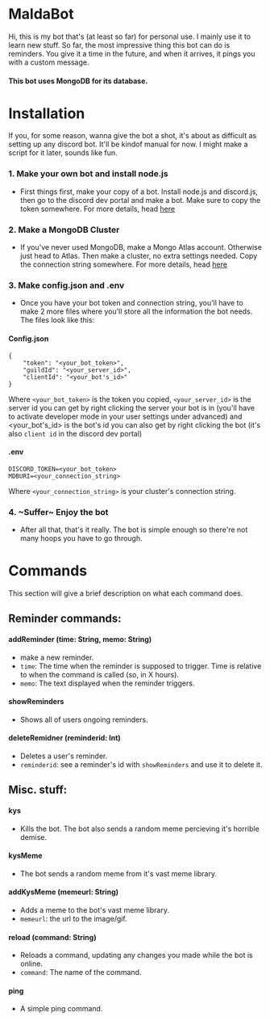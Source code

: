 # MaldaBot

Hi, this is my bot that's (at least so far) for personal use.
I mainly use it to learn new stuff. So far, the most impressive thing this bot can do is reminders. You give it a time in the future, and when it arrives, it pings you with a custom message.

#### This bot uses MongoDB for its database.

# Installation

If you, for some reason, wanna give the bot a shot, it's about as difficult as setting up any discord bot.
It'll be kindof manual for now. I might make a script for it later, sounds like fun.

### 1. Make your own bot and install node.js

- First things first, make your copy of a bot.
Install node.js and discord.js, then go to the discord dev portal and make a bot. Make sure to copy the token somewhere.
For more details, head [here](https://discordjs.guide/preparations/)


### 2. Make a MongoDB Cluster

- If you've never used MongoDB, make a Mongo Atlas account. Otherwise just head to Atlas.
Then make a cluster, no extra settings needed. Copy the connection string somewhere.
For more details, head [here](https://www.mongodb.com/docs/atlas/getting-started/)


### 3. Make config.json and .env

- Once you have your bot token and connection string, you'll have to make 2 more files where you'll store all the information the bot needs.
The files look like this:

#### Config.json
```
{
    "token": "<your_bot_token>",
    "guildId": "<your_server_id>",
    "clientId": "<your_bot's_id>"
}
```
Where `<your_bot_token>` is the token you copied, `<your_server_id>` is the server id you can get by right clicking the server your bot is in (you'll have to activate developer mode in your user settings under advanced) and <your_bot's_id> is the bot's id you can also get by right clicking the bot (it's also `client id` in the discord dev portal)

#### .env
```
DISCORD_TOKEN=<your_bot_token>
MDBURI=<your_connection_string>
```
Where `<your_connection_string>` is your cluster's connection string.


### 4. ~Suffer~ Enjoy the bot

- After all that, that's it really. The bot is simple enough so there're not many hoops you have to go through.


# Commands

This section will give a brief description on what each command does.

## Reminder commands:

#### addReminder (time: String, memo: String)

- make a new reminder.
- `time`: The time when the reminder is supposed to trigger. Time is relative to when the command is called (so, in X hours).
- `memo`: The text displayed when the reminder triggers.

#### showReminders

- Shows all of users ongoing reminders.

#### deleteRemidner (reminderid: Int)

- Deletes a user's reminder.
- `reminderid`: see a reminder's id with `showReminders` and use it to delete it.

## Misc. stuff:

#### kys

- Kills the bot. The bot also sends a random meme percieving it's horrible demise.

#### kysMeme

- The bot sends a random meme from it's vast meme library.

#### addKysMeme (memeurl: String)

- Adds a meme to the bot's vast meme library.
- `memeurl`: the url to the image/gif.

#### reload (command: String)

- Reloads a command, updating any changes you made while the bot is online.
- `command`: The name of the command.

#### ping

- A simple ping command.



